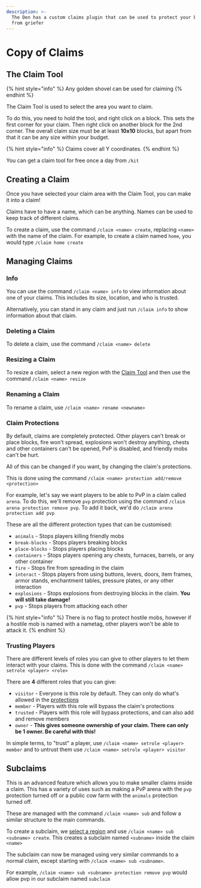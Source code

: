 ```yaml
---
description: >-
  The Den has a custom claims plugin that can be used to protect your buildings
  from griefer
---
```


# Copy of Claims

## The Claim Tool

{% hint style="info" %}
Any golden shovel can be used for claiming
{% endhint %}

The Claim Tool is used to select the area you want to claim.&#x20;

To do this, you need to hold the tool, and right click on a block. This sets the first corner for your claim. Then right click on another block for the 2nd corner. The overall claim size must be at least **10x10** blocks, but apart from that it can be any size within your budget.

{% hint style="info" %}
&#x20;Claims cover all Y coordinates.
{% endhint %}

You can get a claim tool for free once a day from `/kit`

## Creating a Claim

Once you have selected your claim area with the Claim Tool, you can make it into a claim!

Claims have to have a name, which can be anything. Names can be used to keep track of different claims.

To create a claim, use the command `/claim <name> create`, replacing `<name>` with the name of the claim. For example, to create a claim named `home`, you would type `/claim home create`



## Managing Claims

### Info

You can use the command `/claim <name> info` to view information about one of your claims. This includes its size, location, and who is trusted.

Alternatively, you can stand in any claim and just run `/claim info` to show information about that claim.

### Deleting a Claim

To delete a claim, use the command `/claim <name> delete`

### Resizing a Claim

To resize a claim, select a new region with the [Claim Tool](vision-and-values.md#the-claim-tool) and then use the command `/claim <name> resize`

### Renaming a Claim

To rename a claim, use `/claim <name> rename <newname>`

### Claim Protections

By default, claims are completely protected. Other players can't break or place blocks, fire won't spread, explosions won't destroy anything, chests and other containers can't be opened, PvP is disabled, and friendly mobs can't be hurt.

All of this can be changed if you want, by changing the claim's protections.

This is done using the command `/claim <name> protection add/remove <protection>`

For example, let's say we want players to be able to PvP in a claim called `arena`. To do this, we'll remove `pvp` protection using the command `/claim arena protection remove pvp`. To add it back, we'd do `/claim arena protection add pvp`

These are all the different protection types that can be customised:

* `animals` - Stops players killing friendly mobs
* `break-blocks` - Stops players breaking blocks
* `place-blocks` - Stops players placing blocks
* `containers` - Stops players opening any chests, furnaces, barrels, or any other container
* `fire` - Stops fire from spreading in the claim
* `interact` - Stops players from using buttons, levers, doors, item frames, armor stands, enchantment tables, pressure plates, or any other interaction
* `explosions` - Stops explosions from destroying blocks in the claim. **You will still take damage!**
* `pvp` - Stops players from attacking each other

{% hint style="info" %}
There is no flag to protect hostile mobs, however if a hostile mob is named with a nametag, other players won't be able to attack it.
{% endhint %}

### Trusting Players

There are different levels of roles you can give to other players to let them interact with your claims. This is done with the command `/claim <name> setrole <player> <role>`

There are **4** different roles that you can give:

* `visitor` - Everyone is this role by default. They can only do what's allowed in the [protections](vision-and-values.md#claim-protections)
* `member` - Players with this role will bypass the claim's protections
* `trusted` - Players with this role will bypass protections, and can also add and remove members
* `owner` - **This gives someone ownership of your claim. There can only be 1 owner. Be careful with this!**

In simple terms, to "trust" a player, use `/claim <name> setrole <player> member` and to untrust them use `/claim <name> setrole <player> visitor`

## Subclaims

This is an advanced feature which allows you to make smaller claims inside a claim. This has a variety of uses such as making a PvP arena with the `pvp` protection turned off or a public cow farm with the `animals` protection turned off.

These are managed with the command `/claim <name> sub` and follow a similar structure to the main commands.

To create a subclaim, we [select a region](vision-and-values.md#the-claim-tool) and use `/claim <name> sub <subname> create`. This creates a subclaim named `<subname>` inside the claim `<name>`

The subclaim can now be managed using very similar commands to a normal claim, except starting with `/claim <name> sub <subname>`.

For example, `/claim <name> sub <subname> protection remove pvp` would allow pvp in our subclaim named `subclaim`
